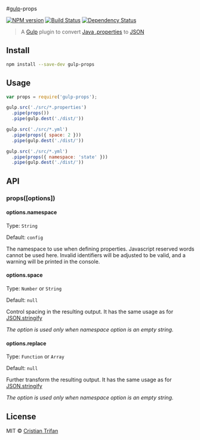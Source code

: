 #[gulp](https://github.com/gulpjs/gulp)-props

[![NPM version](https://badge.fury.io/js/gulp-props.png)](http://badge.fury.io/js/gulp-props)
[![Build Status](https://travis-ci.org/CrissDev/gulp-props.png?branch=master)](https://travis-ci.org/CrissDev/gulp-props)
[![Dependency Status](https://david-dm.org/CrissDev/gulp-props.png)](https://david-dm.org/CrissDev/gulp-props)

> A [Gulp](https://github.com/gulpjs/gulp) plugin to convert [Java .properties](http://en.wikipedia.org/wiki/.properties) to [JSON](http://en.wikipedia.org/wiki/JSON)


## Install

```sh
npm install --save-dev gulp-props
```

## Usage

```js
var props = require('gulp-props');

gulp.src('./src/*.properties')
  .pipe(props())
  .pipe(gulp.dest('./dist/'))

gulp.src('./src/*.yml')
  .pipe(props({ space: 2 }))
  .pipe(gulp.dest('./dist/'))

gulp.src('./src/*.yml')
  .pipe(props({ namespace: 'state' }))
  .pipe(gulp.dest('./dist/'))
```


## API

### props([options])


#### options.namespace

Type: `String`

Default: `config`

The namespace to use when defining properties. Javascript reserved words cannot be used here.
Invalid identifiers will be adjusted to be valid, and a warning will be printed in the console.


#### options.space

Type: `Number` or `String`

Default: `null`

Control spacing in the resulting output. It has the same usage as for [JSON.stringify](https://developer.mozilla.org/en-US/docs/Web/JavaScript/Reference/Global_Objects/JSON/stringify)

_The option is used only when namespace option is an empty string._


#### options.replace

Type: `Function` or `Array`

Default: `null`

Further transform the resulting output. It has the same usage as for [JSON.stringify](https://developer.mozilla.org/en-US/docs/Web/JavaScript/Reference/Global_Objects/JSON/stringify)

_The option is used only when namespace option is an empty string._


## License

MIT © [Cristian Trifan](http://crissdev.com)
